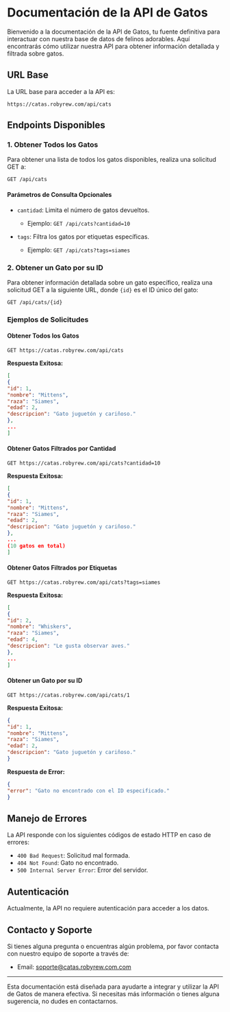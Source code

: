 # Documentación de la API de Gatos

Bienvenido a la documentación de la API de Gatos, tu fuente definitiva para interactuar con nuestra base de datos de felinos adorables. Aquí encontrarás cómo utilizar nuestra API para obtener información detallada y filtrada sobre gatos.

## URL Base

La URL base para acceder a la API es:

``https://catas.robyrew.com/api/cats``

## Endpoints Disponibles

### 1. Obtener Todos los Gatos

Para obtener una lista de todos los gatos disponibles, realiza una solicitud GET a:

``GET /api/cats``

#### Parámetros de Consulta Opcionales

- ``cantidad``: Limita el número de gatos devueltos. 
  - Ejemplo: ``GET /api/cats?cantidad=10``

- ``tags``: Filtra los gatos por etiquetas específicas.
  - Ejemplo: ``GET /api/cats?tags=siames``

### 2. Obtener un Gato por su ID

Para obtener información detallada sobre un gato específico, realiza una solicitud GET a la siguiente URL, donde ``{id}`` es el ID único del gato:

``GET /api/cats/{id}``

### Ejemplos de Solicitudes

#### Obtener Todos los Gatos

``GET https://catas.robyrew.com/api/cats``

**Respuesta Exitosa:**

```json
[
{
"id": 1,
"nombre": "Mittens",
"raza": "Siames",
"edad": 2,
"descripcion": "Gato juguetón y cariñoso."
},
...
]
```

#### Obtener Gatos Filtrados por Cantidad

``GET https://catas.robyrew.com/api/cats?cantidad=10``

**Respuesta Exitosa:**

```json
[
{
"id": 1,
"nombre": "Mittens",
"raza": "Siames",
"edad": 2,
"descripcion": "Gato juguetón y cariñoso."
},
...
(10 gatos en total)
]
```

#### Obtener Gatos Filtrados por Etiquetas

``GET https://catas.robyrew.com/api/cats?tags=siames``

**Respuesta Exitosa:**

```json
[
{
"id": 2,
"nombre": "Whiskers",
"raza": "Siames",
"edad": 4,
"descripcion": "Le gusta observar aves."
},
...
]
```

#### Obtener un Gato por su ID

``GET https://catas.robyrew.com/api/cats/1``

**Respuesta Exitosa:**

```json
{
"id": 1,
"nombre": "Mittens",
"raza": "Siames",
"edad": 2,
"descripcion": "Gato juguetón y cariñoso."
}
```

**Respuesta de Error:**

```json
{
"error": "Gato no encontrado con el ID especificado."
}
```

## Manejo de Errores

La API responde con los siguientes códigos de estado HTTP en caso de errores:

- ``400 Bad Request``: Solicitud mal formada.
- ``404 Not Found``: Gato no encontrado.
- ``500 Internal Server Error``: Error del servidor.

## Autenticación

Actualmente, la API no requiere autenticación para acceder a los datos.

## Contacto y Soporte

Si tienes alguna pregunta o encuentras algún problema, por favor contacta con nuestro equipo de soporte a través de:

- Email: soporte@catas.robyrew.com.com

---

Esta documentación está diseñada para ayudarte a integrar y utilizar la API de Gatos de manera efectiva. Si necesitas más información o tienes alguna sugerencia, no dudes en contactarnos.
